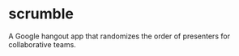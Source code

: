scrumble
========

A Google hangout app that randomizes the order of presenters for collaborative teams. 
